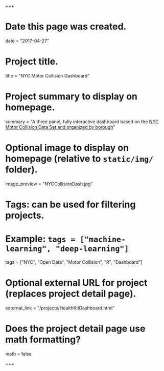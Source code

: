 +++
# Date this page was created.
date = "2017-04-27"

# Project title.
title = "NYC Motor Collision Dashboard"

# Project summary to display on homepage.
summary = "A three panel, fully interactive dashboard based on the <a href='https://data.cityofnewyork.us/Public-Safety/NYPD-Motor-Vehicle-Collisions/h9gi-nx95'>NYC Motor Collision Data Set and organized by borough</a>"

# Optional image to display on homepage (relative to `static/img/` folder).
image_preview = "NYCCollisionDash.jpg"

# Tags: can be used for filtering projects.
# Example: `tags = ["machine-learning", "deep-learning"]`
tags = ["NYC", "Open Data", "Motor Collision", "R", "Dashboard"]

# Optional external URL for project (replaces project detail page).
external_link = "/projects/HealthKitDashboard.html"

# Does the project detail page use math formatting?
math = false

+++
